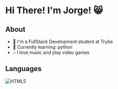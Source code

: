 # Hi There! I'm Jorge! :smile_cat:

## About
<!--ts-->
  * :seedling: I'm a FullStack Development student at Trybe
  * :snake: Currently learning: python
  * :notes: I love music and play video games
<!--te-->

## Languages
<img title="HTML5" src="https://camo.githubusercontent.com/6e26b9e673c9a549554dc8a13501f45881664007a1b3703db4a2862051c34e48/68747470733a2f2f696d672e736869656c64732e696f2f62616467652f2d68746d6c352d6c69676874677265793f7374796c653d666f722d7468652d6261646765266c6f676f3d68746d6c35266c6f676f436f6c6f723d7768697465" alt="HTML5" data-canonical-src="https://img.shields.io/badge/-html5-lightgrey?style=for-the-badge&amp;logo=html5&amp;logoColor=white" style="max-width:100%;">